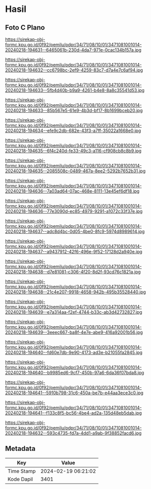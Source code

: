 # Hasil

## Foto C Plano

https://sirekap-obj-formc.kpu.go.id/0f92/pemilu/pdpr/34/71/08/10/01/3471081001014-20240218-194631--6465061b-230d-4da7-971e-0cac134b157a.jpg

https://sirekap-obj-formc.kpu.go.id/0f92/pemilu/pdpr/34/71/08/10/01/3471081001014-20240218-194632--cc6798bc-2ef9-4259-83c7-d7a4e7c6af94.jpg

https://sirekap-obj-formc.kpu.go.id/0f92/pemilu/pdpr/34/71/08/10/01/3471081001014-20240218-194633--5fb4d40b-b9a9-4261-b4e8-8a8c35541d53.jpg

https://sirekap-obj-formc.kpu.go.id/0f92/pemilu/pdpr/34/71/08/10/01/3471081001014-20240218-194633--85b567e5-61e9-4b3d-bf17-8b1699bceb20.jpg

https://sirekap-obj-formc.kpu.go.id/0f92/pemilu/pdpr/34/71/08/10/01/3471081001014-20240218-194634--efe9c2db-682e-43f3-a7ff-35022a1668e0.jpg

https://sirekap-obj-formc.kpu.go.id/0f92/pemilu/pdpr/34/71/08/10/01/3471081001014-20240218-194635--6f4c240d-fe33-49c3-a116-cf908cb8c8b9.jpg

https://sirekap-obj-formc.kpu.go.id/0f92/pemilu/pdpr/34/71/08/10/01/3471081001014-20240218-194635--2085508c-0489-467a-8ee2-5292b7652b31.jpg

https://sirekap-obj-formc.kpu.go.id/0f92/pemilu/pdpr/34/71/08/10/01/3471081001014-20240218-194636--7a03ad64-07ac-468e-8111-13e45ef6df18.jpg

https://sirekap-obj-formc.kpu.go.id/0f92/pemilu/pdpr/34/71/08/10/01/3471081001014-20240218-194636--77e3090d-ec85-4979-9291-a1072c33f37e.jpg

https://sirekap-obj-formc.kpu.go.id/0f92/pemilu/pdpr/34/71/08/10/01/3471081001014-20240218-194637--adc8d4bc-0d05-4be0-8fc9-5974d8989614.jpg

https://sirekap-obj-formc.kpu.go.id/0f92/pemilu/pdpr/34/71/08/10/01/3471081001014-20240218-194637--a9437912-42f6-496e-9f52-17128d2a940e.jpg

https://sirekap-obj-formc.kpu.go.id/0f92/pemilu/pdpr/34/71/08/10/01/3471081001014-20240218-194638--d7e81081-c306-4f20-8d2f-93cd76c1821a.jpg

https://sirekap-obj-formc.kpu.go.id/0f92/pemilu/pdpr/34/71/08/10/01/3471081001014-20240218-194638--21c4e207-9918-4658-942b-495b35528440.jpg

https://sirekap-obj-formc.kpu.go.id/0f92/pemilu/pdpr/34/71/08/10/01/3471081001014-20240218-194639--e7a314aa-f2ef-4744-b33c-ab3d42732827.jpg

https://sirekap-obj-formc.kpu.go.id/0f92/pemilu/pdpr/34/71/08/10/01/3471081001014-20240218-194639--3eeec667-ba8f-4e7e-abe9-416a92001b56.jpg

https://sirekap-obj-formc.kpu.go.id/0f92/pemilu/pdpr/34/71/08/10/01/3471081001014-20240218-194640--fd60e7db-9e90-4173-ad3e-b21055fa2845.jpg

https://sirekap-obj-formc.kpu.go.id/0f92/pemilu/pdpr/34/71/08/10/01/3471081001014-20240218-194640--b9985ed6-9cf7-450b-97a6-6da36f07bda8.jpg

https://sirekap-obj-formc.kpu.go.id/0f92/pemilu/pdpr/34/71/08/10/01/3471081001014-20240218-194641--5910b798-31c6-450a-be7b-e44aa3ece3c0.jpg

https://sirekap-obj-formc.kpu.go.id/0f92/pemilu/pdpr/34/71/08/10/01/3471081001014-20240218-194641--f133c8f5-bc56-4be4-ad2a-135d48eb5dab.jpg

https://sirekap-obj-formc.kpu.go.id/0f92/pemilu/pdpr/34/71/08/10/01/3471081001014-20240218-194632--593c4735-fd7a-4dd1-a9ab-9f38852facd6.jpg


## Metadata

| Key        | Value               |
| ---------- | ------------------- |
| Time Stamp | 2024-02-19 06:21:02 |
| Kode Dapil | 3401                |



